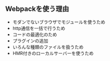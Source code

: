 ## Webpackを使う理由
- モダンでないブラウザでモジュールを使うため
- http通信を一括で行うため
- コードの最適化のため
- プラグインの追加
- いろんな種類のファイルを扱うため
- HMR付きのローカルサーバーを使うため
